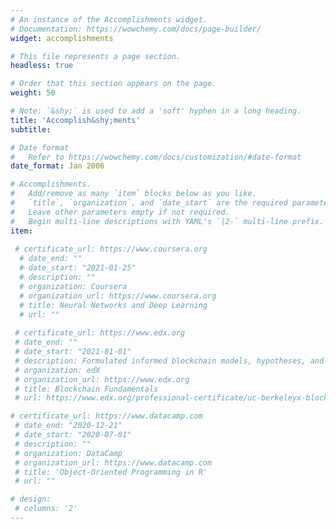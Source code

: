 ```yaml
---
# An instance of the Accomplishments widget.
# Documentation: https://wowchemy.com/docs/page-builder/
widget: accomplishments

# This file represents a page section.
headless: true

# Order that this section appears on the page.
weight: 50

# Note: `&shy;` is used to add a 'soft' hyphen in a long heading.
title: 'Accomplish&shy;ments'
subtitle:

# Date format
#   Refer to https://wowchemy.com/docs/customization/#date-format
date_format: Jan 2006

# Accomplishments.
#   Add/remove as many `item` blocks below as you like.
#   `title`, `organization`, and `date_start` are the required parameters.
#   Leave other parameters empty if not required.
#   Begin multi-line descriptions with YAML's `|2-` multi-line prefix.
item:
 
 # certificate_url: https://www.coursera.org
  # date_end: ""
  # date_start: "2021-01-25"
  # description: ""
  # organization: Coursera
  # organization_url: https://www.coursera.org
  # title: Neural Networks and Deep Learning
  # url: ""
 
 # certificate_url: https://www.edx.org
 # date_end: ""
 # date_start: "2021-01-01"
 # description: Formulated informed blockchain models, hypotheses, and use cases.
 # organization: edX
 # organization_url: https://www.edx.org
 # title: Blockchain Fundamentals
 # url: https://www.edx.org/professional-certificate/uc-berkeleyx-blockchain-fundamentals

# certificate_url: https://www.datacamp.com
 # date_end: "2020-12-21"
 # date_start: "2020-07-01"
 # description: ""
 # organization: DataCamp
 # organization_url: https://www.datacamp.com
 # title: 'Object-Oriented Programming in R'
 # url: ""

# design:
 # columns: '2' 
---
```

